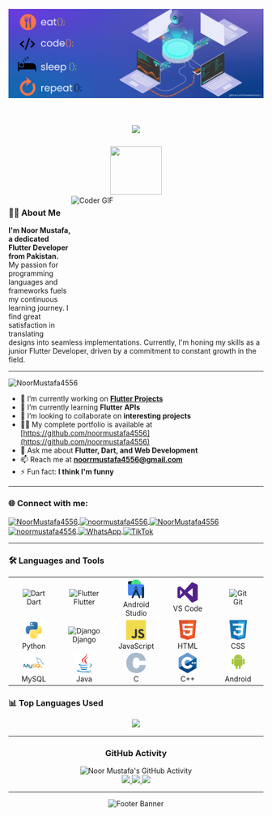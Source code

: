 [![logo](https://github.com/mianabdullah56204/mianabdullah56204/blob/main/Github%20Banner.gif)]()

<h1 align="center">
  <img src="https://readme-typing-svg.herokuapp.com?font=Righteous&size=35&center=true&vCenter=true&width=500&height=70&duration=4000&lines=Hi+there!+👋+I'm+Noor+Mustafa+" />
</h1>


<div align="center">
  <img src="https://github.com/Govindv7555/Govindv7555/blob/main/49e76e0596857673c5c80c85b84394c1.gif" width="45%" height="95px">
</div>

<img align="right" src="https://cdn.dribbble.com/users/1162077/screenshots/3848914/programmer.gif" alt="Coder GIF" width="380" height="280">

### 👨‍🎓 About Me  
**I'm Noor Mustafa, a dedicated Flutter Developer from Pakistan.**  
My passion for programming languages and frameworks fuels my continuous learning journey. I find great satisfaction in translating designs into seamless implementations. Currently, I'm honing my skills as a junior Flutter Developer, driven by a commitment to constant growth in the field.

---

<p align="left"> <img src="https://komarev.com/ghpvc/?username=arslan4546&label=Profile%20views&color=0e75b6&style=flat" alt="NoorMustafa4556" /> </p>

- 🔭 I’m currently working on **[Flutter Projects](https://github.com/NoorMustafa4556)**
- 🌱 I’m currently learning **Flutter APIs**
- 👯 I’m looking to collaborate on **interesting projects**
- 👨‍💻 My complete portfolio is available at [https://github.com/noormustafa4556](https://github.com/noormustafa4556)
- 💬 Ask me about **Flutter, Dart, and Web Development**
- 📫 Reach me at **noorrmustafa4556@gmail.com**
- ⚡ Fun fact: **I think I'm funny**


---



<h3 align="left">🌐 Connect with me:</h3>
<p align="left">
  <a href="https://x.com/NoorMustafa4556" target="blank">
    <img align="center" src="https://raw.githubusercontent.com/rahuldkjain/github-profile-readme-generator/master/src/images/icons/Social/twitter.svg" alt="NoorMustafa4556" height="30" width="40" />
  </a>
  <a href="https://www.linkedin.com/in/noormustafa4556/" target="blank">
    <img align="center" src="https://raw.githubusercontent.com/rahuldkjain/github-profile-readme-generator/master/src/images/icons/Social/linked-in-alt.svg" alt="noormustafa4556" height="30" width="40" />
  </a>
  <a href="https://www.facebook.com/NoorMustafa4556" target="blank">
    <img align="center" src="https://raw.githubusercontent.com/rahuldkjain/github-profile-readme-generator/master/src/images/icons/Social/facebook.svg" alt="NoorMustafa4556" height="30" width="40" />
  </a>
  <a href="https://instagram.com/noormustafa4556" target="blank">
    <img align="center" src="https://raw.githubusercontent.com/rahuldkjain/github-profile-readme-generator/master/src/images/icons/Social/instagram.svg" alt="noormustafa4556" height="30" width="40" />
  </a>
  <a href="https://wa.me/923087655076" target="blank">
    <img align="center" src="https://raw.githubusercontent.com/rahuldkjain/github-profile-readme-generator/master/src/images/icons/Social/whatsapp.svg" alt="WhatsApp" height="30" width="40" />
  </a>
  <a href="https://www.tiktok.com/@noormustafa4556" target="blank">
    <img align="center" src="https://cdn-icons-png.flaticon.com/512/3046/3046122.png" alt="TikTok" height="30" width="30" />
  </a>
</p>




</p>




---



### 🛠️ Languages and Tools
<p align="center"> 
  <table> 
    <tr> 
      <td align="center" width="100"> 
        <img src="https://www.vectorlogo.zone/logos/dartlang/dartlang-icon.svg" width="40" height="40" alt="Dart"/><br>Dart 
      </td> 
      <td align="center" width="100"> 
        <img src="https://www.vectorlogo.zone/logos/flutterio/flutterio-icon.svg" width="40" height="40" alt="Flutter"/><br>Flutter 
      </td> 
      <td align="center" width="100"> 
        <img src="https://raw.githubusercontent.com/devicons/devicon/master/icons/androidstudio/androidstudio-original.svg" width="40" height="40" alt="Android Studio"/><br>Android Studio
      </td> 
      <td align="center" width="100"> 
        <img src="https://raw.githubusercontent.com/devicons/devicon/master/icons/visualstudio/visualstudio-plain.svg" width="40" height="40" alt="VS Code"/><br>VS Code 
      </td> 
      <td align="center" width="100"> 
        <img src="https://www.vectorlogo.zone/logos/git-scm/git-scm-icon.svg" width="40" height="40" alt="Git"/><br>Git 
      </td> 
    </tr> 
    <tr> 
      <td align="center" width="100"> 
        <img src="https://raw.githubusercontent.com/devicons/devicon/master/icons/python/python-original.svg" width="40" height="40" alt="Python"/><br>Python 
      </td> 
      <td align="center" width="100"> 
        <img src="https://cdn.worldvectorlogo.com/logos/django.svg" width="40" height="40" alt="Django"/><br>Django 
      </td> 
      <td align="center" width="100"> 
        <img src="https://raw.githubusercontent.com/devicons/devicon/master/icons/javascript/javascript-original.svg" width="40" height="40" alt="JavaScript"/><br>JavaScript 
      </td> 
      <td align="center" width="100"> 
        <img src="https://raw.githubusercontent.com/devicons/devicon/master/icons/html5/html5-original.svg" width="40" height="40" alt="HTML5"/><br>HTML 
      </td> 
      <td align="center" width="100"> 
        <img src="https://raw.githubusercontent.com/devicons/devicon/master/icons/css3/css3-original.svg" width="40" height="40" alt="CSS3"/><br>CSS 
      </td> 
    </tr> 
    <tr> 
      <td align="center" width="100"> 
        <img src="https://raw.githubusercontent.com/devicons/devicon/master/icons/mysql/mysql-original-wordmark.svg" width="40" height="40" alt="MySQL"/><br>MySQL 
      </td> 
      <td align="center" width="100"> 
        <img src="https://raw.githubusercontent.com/devicons/devicon/master/icons/java/java-original.svg" width="40" height="40" alt="Java"/><br>Java 
      </td> 
      <td align="center" width="100"> 
        <img src="https://raw.githubusercontent.com/devicons/devicon/master/icons/c/c-original.svg" width="40" height="40" alt="C"/><br>C 
      </td> 
      <td align="center" width="100"> 
        <img src="https://raw.githubusercontent.com/devicons/devicon/master/icons/cplusplus/cplusplus-original.svg" width="40" height="40" alt="C++"/><br>C++ 
      </td> 
      <td align="center" width="100"> 
        <img src="https://raw.githubusercontent.com/devicons/devicon/master/icons/android/android-original-wordmark.svg" width="40" height="40" alt="Android"/><br>Android 
      </td> 
    </tr> 
  </table> 
</p>




### 📊 Top Languages Used
<p align="center">
  <img src="https://github-readme-stats.vercel.app/api/top-langs/?username=NoorMustafa4556&layout=compact&theme=tokyonight" />
</p>



---


<h3 align="center">GitHub Activity</h3>
<div align="center">
  <img src="https://github-readme-activity-graph.vercel.app/graph?username=NoorMustafa4556&bg_color=0d1117&color=ffffff&line=00b3ff&point=f9fafa&area=true&hide_border=true" alt="Noor Mustafa's GitHub Activity" />
</div>


<div align="center">
  <a href="https://github.com/NoorMustafa4556">
    <img src="http://github-profile-summary-cards.vercel.app/api/cards/profile-details?username=NoorMustafa4556 &theme=transparent" />
  </a>
  <a href="https://github.com/NoorMustafa4556">
    <img src="https://github-readme-streak-stats.herokuapp.com/?user=NoorMustafa4556 &hide_border=true&card_width=338&theme=transparent" />
  </a>
  <a href="https://github.com/NoorMustafa4556">
    <img src="http://github-profile-summary-cards.vercel.app/api/cards/stats?username=NoorMustafa4556 &theme=transparent" />
  </a>
</div>

---
</div>

<div align="center">
  <img src="https://raw.githubusercontent.com/BEPb/BEPb/main/src/header_.png" alt="Footer Banner" />
</div>
